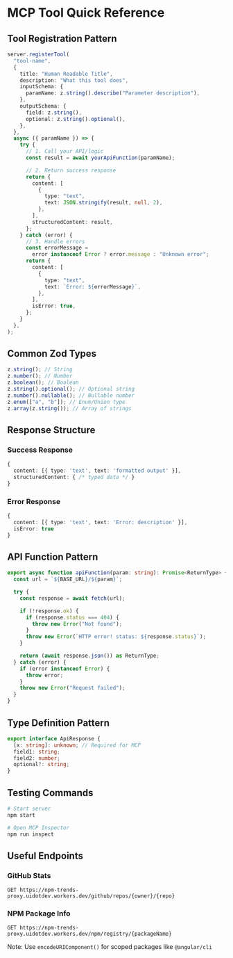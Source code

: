 # MCP Tool Quick Reference

## Tool Registration Pattern

```typescript
server.registerTool(
  "tool-name",
  {
    title: "Human Readable Title",
    description: "What this tool does",
    inputSchema: {
      paramName: z.string().describe("Parameter description"),
    },
    outputSchema: {
      field: z.string(),
      optional: z.string().optional(),
    },
  },
  async ({ paramName }) => {
    try {
      // 1. Call your API/logic
      const result = await yourApiFunction(paramName);

      // 2. Return success response
      return {
        content: [
          {
            type: "text",
            text: JSON.stringify(result, null, 2),
          },
        ],
        structuredContent: result,
      };
    } catch (error) {
      // 3. Handle errors
      const errorMessage =
        error instanceof Error ? error.message : "Unknown error";
      return {
        content: [
          {
            type: "text",
            text: `Error: ${errorMessage}`,
          },
        ],
        isError: true,
      };
    }
  },
);
```

## Common Zod Types

```typescript
z.string(); // String
z.number(); // Number
z.boolean(); // Boolean
z.string().optional(); // Optional string
z.number().nullable(); // Nullable number
z.enum(["a", "b"]); // Enum/Union type
z.array(z.string()); // Array of strings
```

## Response Structure

### Success Response

```typescript
{
  content: [{ type: 'text', text: 'formatted output' }],
  structuredContent: { /* typed data */ }
}
```

### Error Response

```typescript
{
  content: [{ type: 'text', text: 'Error: description' }],
  isError: true
}
```

## API Function Pattern

```typescript
export async function apiFunction(param: string): Promise<ReturnType> {
  const url = `${BASE_URL}/${param}`;

  try {
    const response = await fetch(url);

    if (!response.ok) {
      if (response.status === 404) {
        throw new Error("Not found");
      }
      throw new Error(`HTTP error! status: ${response.status}`);
    }

    return (await response.json()) as ReturnType;
  } catch (error) {
    if (error instanceof Error) {
      throw error;
    }
    throw new Error("Request failed");
  }
}
```

## Type Definition Pattern

```typescript
export interface ApiResponse {
  [x: string]: unknown; // Required for MCP
  field1: string;
  field2: number;
  optional?: string;
}
```

## Testing Commands

```bash
# Start server
npm start

# Open MCP Inspector
npm run inspect
```

## Useful Endpoints

### GitHub Stats

```
GET https://npm-trends-proxy.uidotdev.workers.dev/github/repos/{owner}/{repo}
```

### NPM Package Info

```
GET https://npm-trends-proxy.uidotdev.workers.dev/npm/registry/{packageName}
```

Note: Use `encodeURIComponent()` for scoped packages like `@angular/cli`
